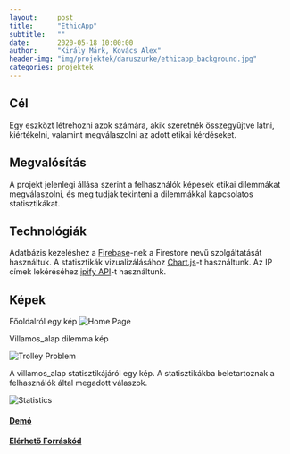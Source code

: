 ```yaml
---
layout:     post
title:      "EthicApp"
subtitle:   ""
date:       2020-05-18 10:00:00
author:     "Király Márk, Kovács Alex"
header-img: "img/projektek/daruszurke/ethicapp_background.jpg"
categories: projektek
---
```

<h2>Cél</h2>
Egy eszközt létrehozni azok számára, akik szeretnék összegyűjtve látni, kiértékelni, valamint megválaszolni az adott etikai kérdéseket.

<h2>Megvalósítás</h2>
A projekt jelenlegi állása szerint a felhasználók képesek etikai dilemmákat megválaszolni, és meg tudják tekinteni a dilemmákkal kapcsolatos statisztikákat.

<h2>Technológiák</h2>
Adatbázis kezeléshez a <a href="https://firebase.google.com/">Firebase</a>-nek a Firestore nevű szolgáltatását használtuk. A statisztikák vizualizálásához <a href="https://www.chartjs.org/">Chart.js</a>-t használtunk. Az IP címek lekéréséhez <a href="https://www.ipify.org/">ipify API</a>-t használtunk.

<h2>Képek</h2>
Főoldalról egy kép

<img src="{{ site.baseurl }}/img/projektek/daruszurke/ethicapp_index.jpg" class="img-responsive" alt="Home Page">

Villamos_alap dilemma kép

<img src="{{ site.baseurl }}/img/projektek/daruszurke/ethicapp_trolley.jpg" class="img-responsive" alt="Trolley Problem">

A villamos_alap statisztikájáról egy kép. A statisztikákba beletartoznak a felhasználók által megadott válaszok.

<img src="{{ site.baseurl }}/img/projektek/daruszurke/ethicapp_statistics.jpg" class="img-responsive" alt="Statistics">

<h4><a href="https://ethicapp.glitch.me/">Demó</a></h4>
<h4><a href="https://github.com/4rt3xp0/ethicapp">Elérhető Forráskód</a></h4>
